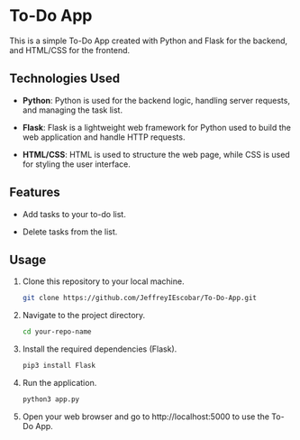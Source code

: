 # To-Do App

This is a simple To-Do App created with Python and Flask for the backend, and HTML/CSS for the frontend.

## Technologies Used

- **Python**: Python is used for the backend logic, handling server requests, and managing the task list.

- **Flask**: Flask is a lightweight web framework for Python used to build the web application and handle HTTP requests.

- **HTML/CSS**: HTML is used to structure the web page, while CSS is used for styling the user interface.

## Features

- Add tasks to your to-do list.

- Delete tasks from the list.

## Usage

1. Clone this repository to your local machine.

   ```bash
   git clone https://github.com/JeffreyIEscobar/To-Do-App.git

2. Navigate to the project directory.

   ```bash
   cd your-repo-name
   ```

3. Install the required dependencies (Flask).

   ```bash
   pip3 install Flask
   ```
4. Run the application.
   ```bash
   python3 app.py
   ```
5. Open your web browser and go to http://localhost:5000 to use the To-Do App.

   
   






   
